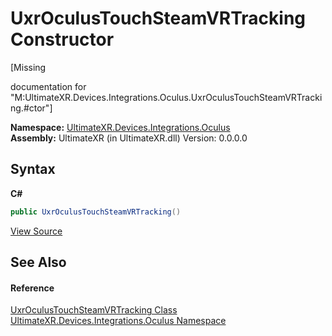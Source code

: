 # UxrOculusTouchSteamVRTracking Constructor 
 

\[Missing <summary> documentation for "M:UltimateXR.Devices.Integrations.Oculus.UxrOculusTouchSteamVRTracking.#ctor"\]

**Namespace:**&nbsp;<a href="N_UltimateXR_Devices_Integrations_Oculus">UltimateXR.Devices.Integrations.Oculus</a><br />**Assembly:**&nbsp;UltimateXR (in UltimateXR.dll) Version: 0.0.0.0

## Syntax

**C#**<br />
``` C#
public UxrOculusTouchSteamVRTracking()
```

<a href="UltimateXR/Scripts/Devices/Integrations/Oculus/UxrOculusTouchSteamVRTracking.cs" rel="noopener noreferrer" title="View the source code">View Source</a><br />

## See Also


#### Reference
<a href="T_UltimateXR_Devices_Integrations_Oculus_UxrOculusTouchSteamVRTracking">UxrOculusTouchSteamVRTracking Class</a><br /><a href="N_UltimateXR_Devices_Integrations_Oculus">UltimateXR.Devices.Integrations.Oculus Namespace</a><br />